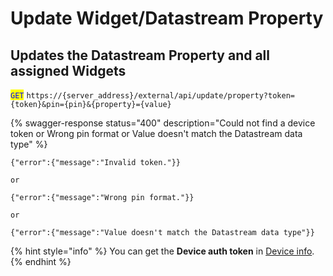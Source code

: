 # Update Widget/Datastream Property

## Updates the Datastream Property and all assigned Widgets

<mark style="color:blue;">`GET`</mark> `https://{server_address}/external/api/update/property?token={token}&pin={pin}&{property}={value}`

\{% swagger-response status="400" description="Could not find a device token or Wrong pin format or Value doesn't match the Datastream data type" %\}

```
{"error":{"message":"Invalid token."}}

or

{"error":{"message":"Wrong pin format."}}

or

{"error":{"message":"Value doesn't match the Datastream data type"}}
```

{% hint style="info" %}
You can get the **Device auth token** in [Device info](https://bit.ly/BlynkSimpleAuth).
{% endhint %}
